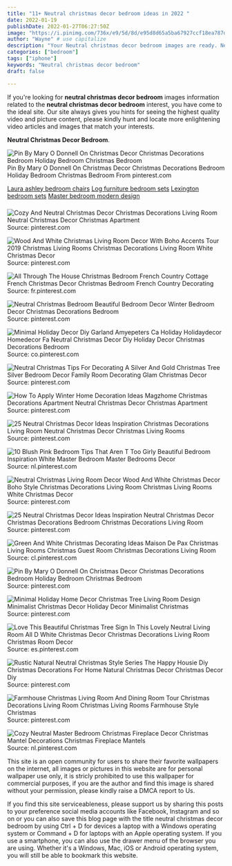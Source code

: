 ```yaml
---
title: "11+ Neutral christmas decor bedroom ideas in 2022 "
date: 2022-01-19
publishDate: 2022-01-27T06:27:50Z
image: "https://i.pinimg.com/736x/e9/5d/8d/e95d8d65a5ba67927ccf18ea787d4e5a.jpg"
author: "Wayne" # use capitalize
description: "Your Neutral christmas decor bedroom images are ready. Neutral christmas decor bedroom are a topic that is being searched for and liked by netizens today. You can Download the Neutral christmas decor bedroom files here. Find and Download all royalty-free vectors."
categories: ["bedroom"]
tags: ["iphone"]
keywords: "Neutral christmas decor bedroom"
draft: false

---
```


If you're looking for **neutral christmas decor bedroom** images information related to the **neutral christmas decor bedroom** interest, you have come to the ideal  site.  Our site always  gives you  hints  for seeing  the highest  quality video and picture  content, please kindly hunt and locate more enlightening video articles and images  that match your interests.

**Neutral Christmas Decor Bedroom**. 

![Pin By Mary O Donnell On Christmas Decor Christmas Decorations Bedroom Holiday Bedroom Christmas Bedroom](https://i.pinimg.com/originals/c3/4b/d1/c34bd1b25c43cda79d20cd6c66041df5.jpg "Pin By Mary O Donnell On Christmas Decor Christmas Decorations Bedroom Holiday Bedroom Christmas Bedroom")
Pin By Mary O Donnell On Christmas Decor Christmas Decorations Bedroom Holiday Bedroom Christmas Bedroom From pinterest.com

[Laura ashley bedroom chairs](/laura-ashley-bedroom-chairs/)
[Log furniture bedroom sets](/log-furniture-bedroom-sets/)
[Lexington bedroom sets](/lexington-bedroom-sets/)
[Master bedroom modern design](/master-bedroom-modern-design/)



### 

 


![Cozy And Neutral Christmas Decor Christmas Decorations Living Room Neutral Christmas Decor Christmas Apartment](https://i.pinimg.com/originals/fc/65/f1/fc65f1721bda58bae65bd6ecf5e29e8c.jpg "Cozy And Neutral Christmas Decor Christmas Decorations Living Room Neutral Christmas Decor Christmas Apartment")
Source: pinterest.com

 

![Wood And White Christmas Living Room Decor With Boho Accents Tour 2019 Christmas Living Rooms Christmas Decorations Living Room White Christmas Decor](https://i.pinimg.com/originals/94/aa/35/94aa35c9e85e41c2b9c94d9abea9af4e.png "Wood And White Christmas Living Room Decor With Boho Accents Tour 2019 Christmas Living Rooms Christmas Decorations Living Room White Christmas Decor")
Source: pinterest.com

 

![All Through The House Christmas Bedroom French Country Cottage French Christmas Decor Christmas Bedroom French Country Decorating](https://i.pinimg.com/474x/6d/54/08/6d5408289080f18460259455903cdcff.jpg "All Through The House Christmas Bedroom French Country Cottage French Christmas Decor Christmas Bedroom French Country Decorating")
Source: fr.pinterest.com

 

![Neutral Christmas Bedroom Beautiful Bedroom Decor Winter Bedroom Decor Christmas Decorations Bedroom](https://i.pinimg.com/736x/38/7a/96/387a960c1177059f8a4e76032e517ac6.jpg "Neutral Christmas Bedroom Beautiful Bedroom Decor Winter Bedroom Decor Christmas Decorations Bedroom")
Source: pinterest.com

 

![Minimal Holiday Decor Diy Garland Amyepeters Ca Holiday Holidaydecor Homedecor Fa Neutral Christmas Decor Diy Holiday Decor Christmas Decorations Bedroom](https://i.pinimg.com/originals/9c/c7/18/9cc7180a682e8373b9cdf418415be74e.jpg "Minimal Holiday Decor Diy Garland Amyepeters Ca Holiday Holidaydecor Homedecor Fa Neutral Christmas Decor Diy Holiday Decor Christmas Decorations Bedroom")
Source: co.pinterest.com

 

![Neutral Christmas Tips For Decorating A Silver And Gold Christmas Tree Silver Bedroom Decor Family Room Decorating Glam Christmas Decor](https://i.pinimg.com/originals/27/1b/33/271b330e569bc0c5f46a67ad907d33b7.jpg "Neutral Christmas Tips For Decorating A Silver And Gold Christmas Tree Silver Bedroom Decor Family Room Decorating Glam Christmas Decor")
Source: pinterest.com

 

![How To Apply Winter Home Decoration Ideas Magzhome Christmas Decorations Apartment Neutral Christmas Decor Christmas Apartment](https://i.pinimg.com/originals/d0/c6/e8/d0c6e823d52d4e2cde371d5f7a383e9a.jpg "How To Apply Winter Home Decoration Ideas Magzhome Christmas Decorations Apartment Neutral Christmas Decor Christmas Apartment")
Source: pinterest.com

 

![25 Neutral Christmas Decor Ideas Inspiration Christmas Decorations Living Room Neutral Christmas Decor Christmas Living Rooms](https://i.pinimg.com/564x/fb/c5/f8/fbc5f8e126dbbac4020e0bc85937a49d.jpg "25 Neutral Christmas Decor Ideas Inspiration Christmas Decorations Living Room Neutral Christmas Decor Christmas Living Rooms")
Source: pinterest.com

 

![10 Blush Pink Bedroom Tips That Aren T Too Girly Beautiful Bedroom Inspiration White Master Bedroom Master Bedrooms Decor](https://i.pinimg.com/736x/e0/95/59/e095592b6b48ac06cfb40a46fd6f8c39.jpg "10 Blush Pink Bedroom Tips That Aren T Too Girly Beautiful Bedroom Inspiration White Master Bedroom Master Bedrooms Decor")
Source: nl.pinterest.com

 

![Neutral Christmas Living Room Decor Wood And White Christmas Decor Boho Style Christmas Decorations Living Room Christmas Living Rooms White Christmas Decor](https://i.pinimg.com/originals/cf/ea/79/cfea791c8ac37459d373877e406722d8.png "Neutral Christmas Living Room Decor Wood And White Christmas Decor Boho Style Christmas Decorations Living Room Christmas Living Rooms White Christmas Decor")
Source: pinterest.com

 

![25 Neutral Christmas Decor Ideas Inspiration Neutral Christmas Decor Christmas Decorations Bedroom Christmas Decorations Living Room](https://i.pinimg.com/originals/e3/fa/f3/e3faf3094adae68365067059fa6fb7a9.jpg "25 Neutral Christmas Decor Ideas Inspiration Neutral Christmas Decor Christmas Decorations Bedroom Christmas Decorations Living Room")
Source: pinterest.com

 

![Green And White Christmas Decorating Ideas Maison De Pax Christmas Living Rooms Christmas Guest Room Christmas Decorations Living Room](https://i.pinimg.com/736x/0f/82/a1/0f82a1a2b2fc50511ac9b1c5d95a33fa.jpg "Green And White Christmas Decorating Ideas Maison De Pax Christmas Living Rooms Christmas Guest Room Christmas Decorations Living Room")
Source: cl.pinterest.com

 

![Pin By Mary O Donnell On Christmas Decor Christmas Decorations Bedroom Holiday Bedroom Christmas Bedroom](https://i.pinimg.com/originals/c3/4b/d1/c34bd1b25c43cda79d20cd6c66041df5.jpg "Pin By Mary O Donnell On Christmas Decor Christmas Decorations Bedroom Holiday Bedroom Christmas Bedroom")
Source: pinterest.com

 

![Minimal Holiday Home Decor Christmas Tree Living Room Design Minimalist Christmas Decor Holiday Decor Minimalist Christmas](https://i.pinimg.com/originals/87/58/ec/8758ec717993d0d81727b7208c4557b3.jpg "Minimal Holiday Home Decor Christmas Tree Living Room Design Minimalist Christmas Decor Holiday Decor Minimalist Christmas")
Source: pinterest.com

 

![Love This Beautiful Christmas Tree Sign In This Lovely Neutral Living Room All D White Christmas Decor Christmas Decorations Living Room Christmas Room Decor](https://i.pinimg.com/736x/71/ae/db/71aedb0aefd8ab22022cb0fbde812f0f.jpg "Love This Beautiful Christmas Tree Sign In This Lovely Neutral Living Room All D White Christmas Decor Christmas Decorations Living Room Christmas Room Decor")
Source: es.pinterest.com

 

![Rustic Natural Neutral Christmas Style Series The Happy Housie Diy Christmas Decorations For Home Natural Christmas Decor Christmas Decor Diy](https://i.pinimg.com/originals/8c/64/b6/8c64b6067001cf2aefc938fdd5fb73f2.jpg "Rustic Natural Neutral Christmas Style Series The Happy Housie Diy Christmas Decorations For Home Natural Christmas Decor Christmas Decor Diy")
Source: pinterest.com

 

![Farmhouse Christmas Living Room And Dining Room Tour Christmas Decorations Living Room Christmas Living Rooms Farmhouse Style Christmas](https://i.pinimg.com/originals/06/83/0d/06830d7eec8f9f1be0311b43bff8cb15.png "Farmhouse Christmas Living Room And Dining Room Tour Christmas Decorations Living Room Christmas Living Rooms Farmhouse Style Christmas")
Source: pinterest.com

 

![Cozy Neutral Master Bedroom Christmas Fireplace Decor Christmas Mantel Decorations Christmas Fireplace Mantels](https://i.pinimg.com/736x/e9/5d/8d/e95d8d65a5ba67927ccf18ea787d4e5a.jpg "Cozy Neutral Master Bedroom Christmas Fireplace Decor Christmas Mantel Decorations Christmas Fireplace Mantels")
Source: nl.pinterest.com

 

This site is an open community for users to share their favorite wallpapers on the internet, all images or pictures in this website are for personal wallpaper use only, it is stricly prohibited to use this wallpaper for commercial purposes, if you are the author and find this image is shared without your permission, please kindly raise a DMCA report to Us.

If you find this site serviceableness, please support us by sharing this posts to your preference social media accounts like Facebook, Instagram and so on or you can also save this blog page with the title neutral christmas decor bedroom by using Ctrl + D for devices a laptop with a Windows operating system or Command + D for laptops with an Apple operating system. If you use a smartphone, you can also use the drawer menu of the browser you are using. Whether it's a Windows, Mac, iOS or Android operating system, you will still be able to bookmark this website.
